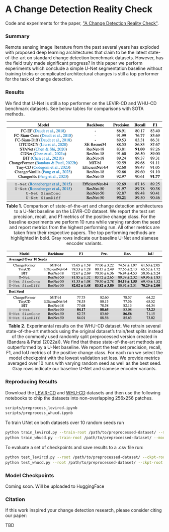 # A Change Detection Reality Check

Code and experiments for the paper, ["A Change Detection Reality Check"](https://arxiv.org/abs/2402.06994).

### Summary

Remote sensing image literature from the past several years has exploded with proposed deep learning architectures that claim to be the latest state-of-the-art on standard change detection benchmark datasets. However, has the field truly made significant progress? In this paper we perform experiments which conclude a simple U-Net segmentation baseline without training tricks or complicated architectural changes is still a top performer for the task of change detection.

### Results

We find that U-Net is still a top performer on the LEVIR-CD and WHU-CD benchmark datasets. See below tables for comparisons with SOTA methods.

<p align="center">
    <img src="./assets/levircd-results.png" width="500"/><br/>
    <b>Table 1.</b> Comparison of state-of-the-art and change detection architectures to a U-Net baseline on the LEVIR-CD dataset. We report the test set precision, recall, and F1 metrics of the positive change class. For the baseline experiments we perform 10 runs while varying random the seed and report metrics from the highest performing run. All other metrics are taken from their respective papers. The top performing methods are highlighted in bold. Gray rows indicate our baseline U-Net and siamese encoder variants.
</p>

<p align="center">
    <img src="./assets/whucd-results.png" width="500"/><br/>
    <b>Table 2.</b> Experimental results on the WHU-CD dataset. We retrain several state-of-the-art methods using the original dataset’s train/test splits instead of the commonly used randomly split preprocessed version created in (Bandara & Patel (2022a)). We find that these state-of-the-art methods are outperformed by a U-Net baseline. We report the test set precision, recall, F1, and IoU metrics of the positive change class. For each run we select the model checkpoint with the lowest validation set loss. We provide metrics averaged over 10 runs with varying random seed as well as the best seed. Gray rows indicate our baseline U-Net and siamese encoder variants.
</p>

### Reproducing Results

Download the [LEVIR-CD](https://chenhao.in/LEVIR/) and [WHU-CD](http://gpcv.whu.edu.cn/data/building_dataset.html) datasets and then use the following notebooks to chip the datasets into non-overlapping 256x256 patches.

```bash
scripts/preprocess_levircd.ipynb
scripts/preprocess_whucd.ipynb
```

To train UNet on both datasets over 10 random seeds run

```bash
python train_levircd.py --train-root /path/to/preprocessed-dataset/ --model unet --backbone resnet50 --num_seeds 10
python train_whucd.py --train-root /path/to/preprocessed-dataset/ --model unet --backbone resnet50 --num_seeds 10
```

To evaluate a set of checkpoints and save results to a .csv file run:

```bash
python test_levircd.py --root /path/to/preprocessed-dataset/ --ckpt-root lightning_logs/ --output-filename metrics.csv
python test_whucd.py --root /path/to/preprocessed-dataset/ --ckpt-root lightning_logs/ --output-filename metrics.csv
```

### Model Checkpoints

Coming soon. Will be uploaded to HuggingFace

### Citation

If this work inspired your change detection research, please consider citing our paper:

TBD
